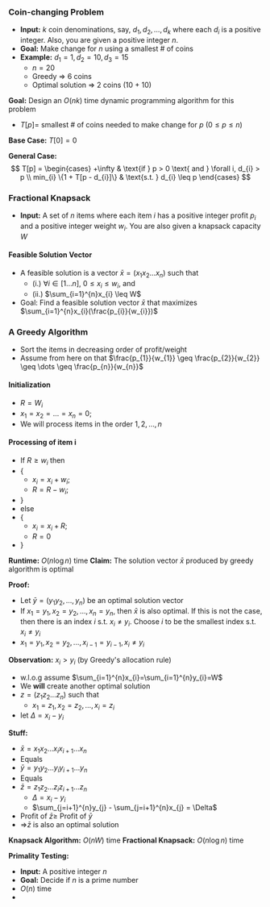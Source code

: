### Coin-changing Problem
- **Input:** $k$ coin denominations, say, $d_{1}, d_{2}, \dots, d_{k}$ where each $d_{i}$ is a positive integer. Also, you are given a positive integer $n$.
- **Goal:** Make change for $n$ using a smallest \# of coins
- **Example:** $d_{1}=1, d_{2}=10, d_{3}=15$
	- $n=20$
	- Greedy => 6 coins
	- Optimal solution => 2 coins (10 + 10)

**Goal:** Design an $O(nk)$ time dynamic programming algorithm for this problem
- $T[p]=$ smallest \# of coins needed to make change for $p$ ($0 \leq p \leq n$)

**Base Case:** $T[0] = 0$

**General Case:**
$$
T[p] = \begin{cases}
+\infty & \text{if } p > 0 \text{ and } \forall i, d_{i} > p \\
min_{i} \{1 + T[p - d_{i}]\} & \text{s.t. } d_{i} \leq p
\end{cases}
$$

### Fractional Knapsack
- **Input:** A set of $n$ items where each item $i$ has a positive integer profit $p_{i}$ and a positive integer weight $w_{i}$. You are also given a knapsack capacity $W$

#### Feasible Solution Vector
- A feasible solution is a vector $\bar{x}=(x_{1}x_{2}\dots x_{n})$ such that
	- (i.) $\forall i \in [1\dots n]$, $0 \leq x_{i} \leq w_{i}$, and
	- (ii.) $\sum_{i=1}^{n}x_{i} \leq W$
- Goal: Find a feasible solution vector $\bar{x}$ that maximizes $\sum_{i=1}^{n}x_{i}(\frac{p_{i}}{w_{i}})$

### A Greedy Algorithm
- Sort the items in decreasing order of profit/weight
- Assume from here on that
$\frac{p_{1}}{w_{1}} \geq \frac{p_{2}}{w_{2}} \geq \dots \geq \frac{p_{n}}{w_{n}}$

#### Initialization
- $R=W_{i}$
- $x_{1}=x_{2}=\dots =x_{n}=0$;
- We will process items in the order $1,2,\dots,n$

#### Processing of item i
- If $R \geq w_{i}$ then
- {
	- $x_{i}=x_{i} + w_{i}$;
	- $R = R - w_{i}$;
- }
- else
- {
	- $x_{i}=x_{i} + R$;
	- $R=0$
- }

**Runtime:** $O(n\log n)$ time
**Claim:** The solution vector $\bar{x}$ produced by greedy algorithm is optimal

**Proof:**
- Let $\bar{y}=(y_{1}y_{2},\dots,y_{n})$ be an optimal solution vector
- If $x_{1}=y_{1}, x_{2}=y_{2},\dots,x_{n}=y_{n}$, then $\bar{x}$ is also optimal. If this is not the case, then there is an index $i$ s.t. $x_{i} \neq y_{i}$. Choose $i$ to be the smallest index s.t. $x_{i} \neq y_{i}$
- $x_{1}=y_{1}, x_{2}=y_{2}, \dots, x_{i-1}=y_{i-1}, x_{i} \neq y_{i}$

**Observation:** $x_{i} > y_{i}$ (by Greedy's allocation rule)
- w.l.o.g assume $\sum_{i=1}^{n}x_{i}=\sum_{i=1}^{n}y_{i}=W$
- We **will** create another optimal solution
- $z=(z_{1}z_{2}\dots z_{n})$ such that
	- $x_{1}=z_{1}, x_{2}=z_{2},\dots, x_{i}=z_{i}$
- let $\Delta = x_{i} - y_{i}$

**Stuff:**
- $\bar{x}=x_{1}x_{2}\dots x_{i}x_{i+1}\dots x_{n}$
- Equals
- $\bar{y}=y_{1}y_{2}\dots y_{i}y_{i+1}\dots y_{n}$
- Equals
- $\bar{z}=z_{1}z_{2}\dots z_{i}z_{i+1}\dots z_{n}$
	- $\Delta = x_{i} - y_{i}$
	- $\sum_{j=i+1}^{n}y_{j} - \sum_{j=i+1}^{n}x_{j} = \Delta$
- Profit of $\bar{z} \geq$ Profit of $\bar{y}$
- =>$\bar{z}$ is also an optimal solution

**Knapsack Algorithm:** $O(nW)$ time
**Fractional Knapsack:** $O(n\log n)$ time

**Primality Testing:**
- **Input:** A positive integer $n$
- **Goal:** Decide if $n$ is a prime number
- $O(n)$ time
- 

